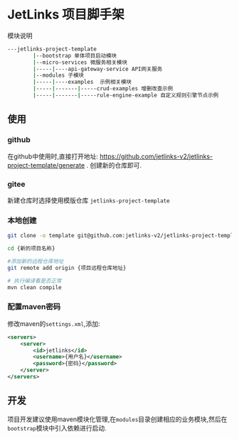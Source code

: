 # JetLinks 项目脚手架

模块说明

```bash
---jetlinks-project-template
        |--bootstrap 单体项目启动模块
        |--micro-services 微服务相关模块
        |-----|----api-gateway-service API网关服务
        |--modules 子模块
        |-----|----examples  示例相关模块
        |-----|-------|-----crud-examples 增删改查示例
        |-----|-------|-----rule-engine-example 自定义规则引擎节点示例
```

## 使用

### github

在github中使用时,直接打开地址: https://github.com/jetlinks-v2/jetlinks-project-template/generate .
创建新的仓库即可.

### gitee

新建仓库时选择使用模版仓库 `jetlinks-project-template`

### 本地创建

```bash
git clone -o template git@github.com:jetlinks-v2/jetlinks-project-template.git {新的项目名称}

cd {新的项目名称}

#添加新的远程仓库地址
git remote add origin {项目远程仓库地址}

# 执行编译看是否正常
mvn clean compile
```

### 配置maven密码

修改maven的`settings.xml`,添加:
```xml
<servers>
    <server>
        <id>jetlinks</id>
        <username>{用户名}</username>
        <password>{密码}</password>
    </server>
</servers>

```

## 开发

项目开发建议使用maven模块化管理,在`modules`目录创建相应的业务模块,然后在`bootstrap`模块中引入依赖进行启动.